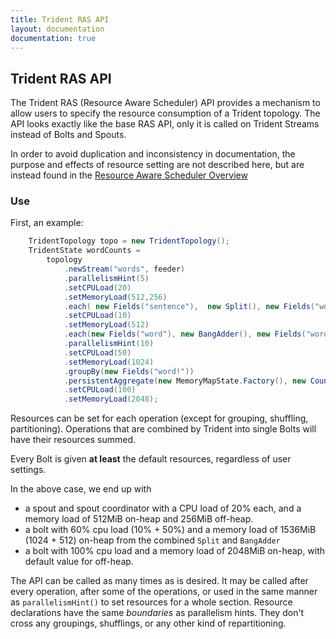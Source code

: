 ```yaml
---
title: Trident RAS API
layout: documentation
documentation: true
---
```


## Trident RAS API

The Trident RAS (Resource Aware Scheduler) API provides a mechanism to allow users to specify the resource consumption of a Trident topology. The API looks exactly like the base RAS API, only it is called on Trident Streams instead of Bolts and Spouts.

In order to avoid duplication and inconsistency in documentation, the purpose and effects of resource setting are not described here, but are instead found in the [Resource Aware Scheduler Overview](Resource_Aware_Scheduler_overview.html)

### Use

First, an example:

```java
    TridentTopology topo = new TridentTopology();
    TridentState wordCounts =
        topology
            .newStream("words", feeder)
            .parallelismHint(5)
            .setCPULoad(20)
            .setMemoryLoad(512,256)
            .each( new Fields("sentence"),  new Split(), new Fields("word"))
            .setCPULoad(10)
            .setMemoryLoad(512)
            .each(new Fields("word"), new BangAdder(), new Fields("word!"))
            .parallelismHint(10)
            .setCPULoad(50)
            .setMemoryLoad(1024)
            .groupBy(new Fields("word!"))
            .persistentAggregate(new MemoryMapState.Factory(), new Count(), new Fields("count"))
            .setCPULoad(100)
            .setMemoryLoad(2048);
```

Resources can be set for each operation (except for grouping, shuffling, partitioning).
Operations that are combined by Trident into single Bolts will have their resources summed.

Every Bolt is given **at least** the default resources, regardless of user settings.

In the above case, we end up with
 * a spout and spout coordinator with a CPU load of 20% each, and a memory load of 512MiB on-heap and 256MiB off-heap.
 * a bolt with 60% cpu load (10% + 50%) and a memory load of 1536MiB (1024 + 512) on-heap from the combined `Split` and `BangAdder`
 * a bolt with 100% cpu load and a memory load of 2048MiB on-heap, with default value for off-heap.

The API can be called as many times as is desired.
It may be called after every operation, after some of the operations, or used in the same manner as `parallelismHint()` to set resources for a whole section.
Resource declarations have the same *boundaries* as parallelism hints. They don't cross any groupings, shufflings, or any other kind of repartitioning.
